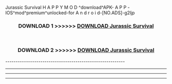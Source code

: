  Jurassic Survival  H A P P Y M O D ^download^APK- A P P -IOS^mod^premium^unlocked-for A n d r o i d-[NO.ADS]-g2ljp



<div align="center">

<h3>DOWNLOAD 1 >>>>>> <a href="https://en-mod.web.app/?en= Jurassic Survival ">DOWNLOAD Jurassic Survival  </a></h3><br>

<h3>DOWNLOAD 2 >>>>>> <a href="https://en-mod.web.app/?en= Jurassic Survival ">DOWNLOAD Jurassic Survival  </a></h3>

</div>
----------------------------------------------------------

----------------------------------------------------------

----------------------------------------------------------

----------------------------------------------------------



